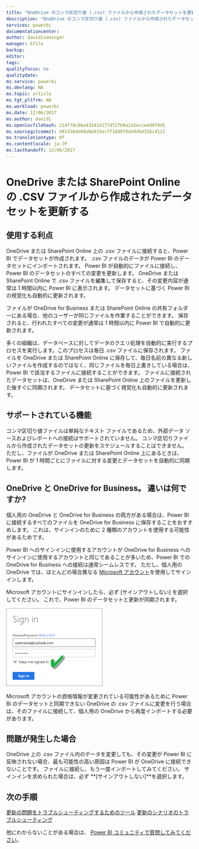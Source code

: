 ```yaml
---
title: "OneDrive のコンマ区切り値 (.csv) ファイルから作成されたデータセットを更新する"
description: "OneDrive のコンマ区切り値 (.csv) ファイルから作成されたデータセットを更新する"
services: powerbi
documentationcenter: 
author: davidiseminger
manager: kfile
backup: 
editor: 
tags: 
qualityfocus: no
qualitydate: 
ms.service: powerbi
ms.devlang: NA
ms.topic: article
ms.tgt_pltfrm: NA
ms.workload: powerbi
ms.date: 12/06/2017
ms.author: davidi
ms.openlocfilehash: 214f78c86a43341d177d72f60a2a5ecce4d8f8d5
ms.sourcegitcommit: d91436de68a0e833ecff18d976de9d9431bc4121
ms.translationtype: HT
ms.contentlocale: ja-JP
ms.lasthandoff: 12/06/2017
---
```

# <a name="refresh-a-dataset-created-from-a-csv-file-on-onedrive-or-sharepoint-online"></a>OneDrive または SharePoint Online の .CSV ファイルから作成されたデータセットを更新する
## <a name="what-are-the-advantages"></a>使用する利点
OneDrive または SharePoint Online 上の .csv ファイルに接続すると、Power BI でデータセットが作成されます。 .csv ファイルのデータが Power BI のデータセットにインポートされます。 Power BI が自動的にファイルに接続し、Power BI のデータセットのすべての変更を更新します。 OneDrive または SharePoint Online で .csv ファイルを編集して保存すると、その変更内容が通常は 1 時間以内に Power BI に表示されます。 データセットに基づく Power BI の視覚化も自動的に更新されます。

ファイルが OneDrive for Business または SharePoint Online の共有フォルダーにある場合、他のユーザーが同じファイルを作業することができます。 保存されると、行われたすべての変更が通常は 1 時間以内に Power BI で自動的に更新されます。

多くの組織は、データベースに対してデータのクエリ処理を自動的に実行するプロセスを実行します。このプロセスは毎日 .csv ファイルに保存されます。 ファイルを OneDrive または SharePoint Online に保存して、毎日名前の異なる新しいファイルを作成するのではなく、同じファイルを毎日上書きしている場合は、Power BI で該当するファイルに接続することができます。 ファイルに接続されたデータセットは、OneDrive または SharePoint Online 上のファイルを更新した後すぐに同期されます。 データセットに基づく視覚化も自動的に更新されます。

## <a name="whats-supported"></a>サポートされている機能
コンマ区切り値ファイルは単純なテキスト ファイルであるため、外部データ ソースおよびレポートへの接続はサポートされていません。 コンマ区切りファイルから作成されたデータセットの更新をスケジュールすることはできません。 ただし、ファイルが OneDrive または SharePoint Online 上にあるときは、Power BI が 1 時間ごとにファイルに対する変更とデータセットを自動的に同期します。

## <a name="onedrive-or-onedrive-for-business-whats-the-difference"></a>OneDrive と OneDrive for Business。 違いは何ですか?
個人用の OneDrive と OneDrive for Business の両方がある場合は、Power BI に接続するすべてのファイルを OneDrive for Business に保存することをおすすめします。 これは、サインインのために 2 種類のアカウントを使用する可能性があるためです。

Power BI へのサインインに使用するアカウントが OneDrive for Business へのサインインに使用するアカウントと同じであることが多いため、Power BI での OneDrive for Business への接続は通常シームレスです。 ただし、個人用の OneDrive では、ほとんどの場合異なる [Microsoft アカウント](http://www.microsoft.com/account/default.aspx)を使用してサインインします。

Microsoft アカウントにサインインしたら、必ず [サインアウトしない] を選択してください。 これで、Power BI のデータセットと更新が同期されます。

![](media/refresh-csv-file-onedrive/refresh_signin_keepmesignedin.png)

Microsoft アカウントの資格情報が変更されている可能性があるために Power BI のデータセットと同期できない OneDrive の .csv ファイルに変更を行う場合は、そのファイルに接続して、個人用の OneDrive から再度インポートする必要があります。

## <a name="when-things-go-wrong"></a>問題が発生した場合
OneDrive 上の .csv ファイル内のデータを変更しても、その変更が Power BI に反映されない場合、最も可能性の高い原因は Power BI が OneDrive に接続できないことです。 ファイルに接続し、もう一度インポートしてみてください。 サインインを求められた場合は、必ず **[サインアウトしない]**を選択します。

## <a name="next-steps"></a>次の手順
[更新の問題をトラブルシューティングするためのツール](service-gateway-onprem-tshoot.md)
[更新のシナリオのトラブルシューティング](refresh-troubleshooting-refresh-scenarios.md)

他にわからないことがある場合は、 [Power BI コミュニティで質問してみてください](https://community.powerbi.com/)。

